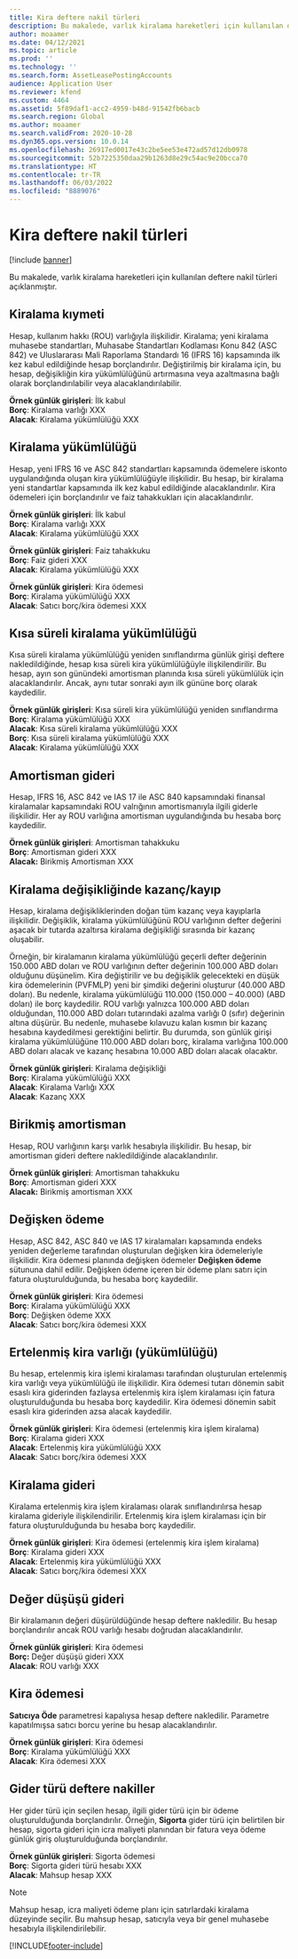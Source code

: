 ```yaml
---
title: Kira deftere nakil türleri
description: Bu makalede, varlık kiralama hareketleri için kullanılan deftere nakil türleri açıklanmıştır.
author: moaamer
ms.date: 04/12/2021
ms.topic: article
ms.prod: ''
ms.technology: ''
ms.search.form: AssetLeasePostingAccounts
audience: Application User
ms.reviewer: kfend
ms.custom: 4464
ms.assetid: 5f89daf1-acc2-4959-b48d-91542fb6bacb
ms.search.region: Global
ms.author: moaamer
ms.search.validFrom: 2020-10-28
ms.dyn365.ops.version: 10.0.14
ms.openlocfilehash: 26917ed0017e43c2be5ee53e472ad57d12db0978
ms.sourcegitcommit: 52b7225350daa29b1263d8e29c54ac9e20bcca70
ms.translationtype: HT
ms.contentlocale: tr-TR
ms.lasthandoff: 06/03/2022
ms.locfileid: "8889076"
---
```

# <a name="lease-posting-types"></a>Kira deftere nakil türleri

[!include [banner](../includes/banner.md)]

Bu makalede, varlık kiralama hareketleri için kullanılan deftere nakil türleri açıklanmıştır.

## <a name="lease-asset"></a>Kiralama kıymeti

Hesap, kullanım hakkı (ROU) varlığıyla ilişkilidir. Kiralama; yeni kiralama muhasebe standartları, Muhasabe Standartları Kodlaması Konu 842 (ASC 842) ve Uluslararası Mali Raporlama Standardı 16 (IFRS 16) kapsamında ilk kez kabul edildiğinde hesap borçlandırılır. Değiştirilmiş bir kiralama için, bu hesap, değişikliğin kira yükümlülüğünü artırmasına veya azaltmasına bağlı olarak borçlandırılabilir veya alacaklandırılabilir.

**Örnek günlük girişleri**: İlk kabul<br>
**Borç**: Kiralama varlığı XXX<br>
**Alacak**: Kiralama yükümlülüğü XXX

## <a name="lease-liability"></a>Kiralama yükümlülüğü

Hesap, yeni IFRS 16 ve ASC 842 standartları kapsamında ödemelere iskonto uygulandığında oluşan kira yükümlülüğüyle ilişkilidir. Bu hesap, bir kiralama yeni standartlar kapsamında ilk kez kabul edildiğinde alacaklandırılır. Kira ödemeleri için borçlandırılır ve faiz tahakkukları için alacaklandırılır.

**Örnek günlük girişleri**: İlk kabul<br>
**Borç**: Kiralama varlığı XXX<br>
**Alacak**: Kiralama yükümlülüğü XXX

**Örnek günlük girişleri**: Faiz tahakkuku<br>
**Borç**: Faiz gideri XXX<br>
**Alacak**: Kiralama yükümlülüğü XXX

**Örnek günlük girişleri**: Kira ödemesi<br>
**Borç**: Kiralama yükümlülüğü XXX<br>
**Alacak**: Satıcı borç/kira ödemesi XXX

## <a name="short-term-lease-liability"></a>Kısa süreli kiralama yükümlülüğü

Kısa süreli kiralama yükümlülüğü yeniden sınıflandırma günlük girişi deftere nakledildiğinde, hesap kısa süreli kira yükümlülüğüyle ilişkilendirilir. Bu hesap, ayın son günündeki amortisman planında kısa süreli yükümlülük için alacaklandırılır. Ancak, aynı tutar sonraki ayın ilk gününe borç olarak kaydedilir.

**Örnek günlük girişleri**: Kısa süreli kira yükümlülüğü yeniden sınıflandırma<br>
**Borç**: Kiralama yükümlülüğü XXX<br>
**Alacak**: Kısa süreli kiralama yükümlülüğü XXX<br>
**Borç**: Kısa süreli kiralama yükümlülüğü XXX<br>
**Alacak**: Kiralama yükümlülüğü XXX

## <a name="depreciation-expense"></a>Amortisman gideri

Hesap, IFRS 16, ASC 842 ve IAS 17 ile ASC 840 kapsamındaki finansal kiralamalar kapsamındaki ROU valrığının amortismanıyla ilgili giderle ilişkilidir. Her ay ROU varlığına amortisman uygulandığında bu hesaba borç kaydedilir.

**Örnek günlük girişleri**: Amortisman tahakkuku<br>
**Borç**: Amortisman gideri XXX<br>
**Alacak:** Birikmiş Amortisman XXX

## <a name="gainloss-on-lease-modification"></a>Kiralama değişikliğinde kazanç/kayıp

Hesap, kiralama değişikliklerinden doğan tüm kazanç veya kayıplarla ilişkilidir. Değişiklik, kiralama yükümlülüğünü ROU varlığının defter değerini aşacak bir tutarda azaltırsa kiralama değişikliği sırasında bir kazanç oluşabilir.

Örneğin, bir kiralamanın kiralama yükümlülüğü geçerli defter değerinin 150.000 ABD doları ve ROU varlığının defter değerinin 100.000 ABD doları olduğunu düşünelim. Kira değiştirilir ve bu değişiklik gelecekteki en düşük kira ödemelerinin (PVFMLP) yeni bir şimdiki değerini oluşturur (40.000 ABD doları). Bu nedenle, kiralama yükümlülüğü 110.000 (150.000 – 40.000) (ABD doları) ile borç kaydedilir. ROU varlığı yalnızca 100.000 ABD doları olduğundan, 110.000 ABD doları tutarındaki azalma varlığı 0 (sıfır) değerinin altına düşürür. Bu nedenle, muhasebe kılavuzu kalan kısmın bir kazanç hesabına kaydedilmesi gerektiğini belirtir. Bu durumda, son günlük girişi kiralama yükümlülüğüne 110.000 ABD doları borç, kiralama varlığına 100.000 ABD doları alacak ve kazanç hesabına 10.000 ABD doları alacak olacaktır.

**Örnek günlük girişleri**: Kiralama değişikliği<br>
**Borç**: Kiralama yükümlülüğü XXX<br>
**Alacak**: Kiralama Varlığı XXX<br>
**Alacak**: Kazanç XXX

## <a name="accumulated-depreciation"></a>Birikmiş amortisman

Hesap, ROU varlığının karşı varlık hesabıyla ilişkilidir. Bu hesap, bir amortisman gideri deftere nakledildiğinde alacaklandırılır.

**Örnek günlük girişleri**: Amortisman tahakkuku<br>
**Borç**: Amortisman gideri XXX<br>
**Alacak:** Birikmiş amortisman XXX

## <a name="variable-payment"></a>Değişken ödeme

Hesap, ASC 842, ASC 840 ve IAS 17 kiralamaları kapsamında endeks yeniden değerleme tarafından oluşturulan değişken kira ödemeleriyle ilişkilidir. Kira ödemesi planında değişken ödemeler **Değişken ödeme** sütununa dahil edilir. Değişken ödeme içeren bir ödeme planı satırı için fatura oluşturulduğunda, bu hesaba borç kaydedilir.

**Örnek günlük girişleri**: Kira ödemesi<br>
**Borç**: Kiralama yükümlülüğü XXX<br>
**Borç**: Değişken ödeme XXX<br>
**Alacak**: Satıcı borç/kira ödemesi XXX

## <a name="deferred-rent-asset-liability"></a>Ertelenmiş kira varlığı (yükümlülüğü)

Bu hesap, ertelenmiş kira işlemi kiralaması tarafından oluşturulan ertelenmiş kira varlığı veya yükümlülüğü ile ilişkilidir. Kira ödemesi tutarı dönemin sabit esaslı kira giderinden fazlaysa ertelenmiş kira işlem kiralaması için fatura oluşturulduğunda bu hesaba borç kaydedilir. Kira ödemesi dönemin sabit esaslı kira giderinden azsa alacak kaydedilir.

**Örnek günlük girişleri**: Kira ödemesi (ertelenmiş kira işlem kiralama)<br>
**Borç**: Kiralama gideri XXX<br>
**Alacak**: Ertelenmiş kira yükümlülüğü XXX<br>
**Alacak**: Satıcı borç/kira ödemesi XXX

## <a name="lease-expense"></a>Kiralama gideri

Kiralama ertelenmiş kira işlem kiralaması olarak sınıflandırılırsa hesap kiralama gideriyle ilişkilendirilir. Ertelenmiş kira işlem kiralaması için bir fatura oluşturulduğunda bu hesaba borç kaydedilir.

**Örnek günlük girişleri**: Kira ödemesi (ertelenmiş kira işlem kiralama)<br>
**Borç**: Kiralama gideri XXX<br>
**Alacak**: Ertelenmiş kira yükümlülüğü XXX<br>
**Alacak**: Satıcı borç/kira ödemesi XXX

## <a name="impairment-expense"></a>Değer düşüşü gideri

Bir kiralamanın değeri düşürüldüğünde hesap deftere nakledilir. Bu hesap borçlandırılır ancak ROU varlığı hesabı doğrudan alacaklandırılır.

**Örnek günlük girişleri**: Kira ödemesi<br>
**Borç:** Değer düşüşü gideri XXX<br>
**Alacak**: ROU varlığı XXX

## <a name="lease-payment"></a>Kira ödemesi

**Satıcıya Öde** parametresi kapalıysa hesap deftere nakledilir. Parametre kapatılmışsa satıcı borcu yerine bu hesap alacaklandırılır.

**Örnek günlük girişleri**: Kira ödemesi<br>
**Borç**: Kiralama yükümlülüğü XXX<br>
**Alacak**: Kira ödemesi XXX

## <a name="expense-type-postings"></a>Gider türü deftere nakiller

Her gider türü için seçilen hesap, ilgili gider türü için bir ödeme oluşturulduğunda borçlandırılır. Örneğin, **Sigorta** gider türü için belirtilen bir hesap, sigorta gideri için icra maliyeti planından bir fatura veya ödeme günlük giriş oluşturulduğunda borçlandırılır.

**Örnek günlük girişleri**: Sigorta ödemesi<br>
**Borç**: Sigorta gideri türü hesabı XXX<br>
**Alacak**: Mahsup hesap XXX

> [!NOTE]
> Mahsup hesap, icra maliyeti ödeme planı için satırlardaki kiralama düzeyinde seçilir. Bu mahsup hesap, satıcıyla veya bir genel muhasebe hesabıyla ilişkilendirilebilir.


[!INCLUDE[footer-include](../../includes/footer-banner.md)]
